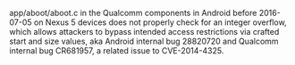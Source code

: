 app/aboot/aboot.c in the Qualcomm components in Android before 2016-07-05 on Nexus 5 devices does not properly check for an integer overflow, which allows attackers to bypass intended access restrictions via crafted start and size values, aka Android internal bug 28820720 and Qualcomm internal bug CR681957, a related issue to CVE-2014-4325.